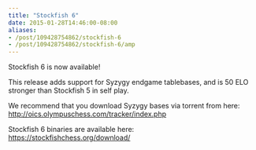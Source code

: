```yaml
---
title: "Stockfish 6"
date: 2015-01-28T14:46:00-08:00
aliases:
- /post/109428754862/stockfish-6
- /post/109428754862/stockfish-6/amp
---
```


Stockfish 6 is now available!

This release adds support for Syzygy endgame tablebases, and is 50 ELO
stronger than Stockfish 5 in self play.

We recommend that you download Syzygy bases via torrent from here:
<http://oics.olympuschess.com/tracker/index.php>

Stockfish 6 binaries are available here:
<https://stockfishchess.org/download/>
